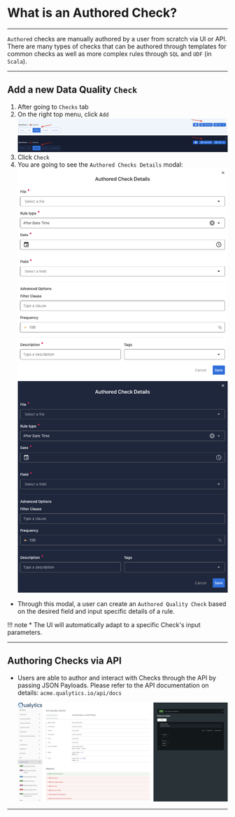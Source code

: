 # What is an Authored Check?

---

`Authored` checks are manually authored by a user from scratch via UI or API. There are many types of checks that can be authored through templates for common checks as well as more complex rules through `SQL` and `UDF` (in `Scala`).


---

## Add a new Data Quality `Check`

1.  After going to `Checks` tab
2.  On the right top menu, click `Add`
    ![Screenshot](../assets/checks/add-checks-light.png#only-light)
    ![Screenshot](../assets/checks/add-checks-dark.png#only-dark)
3. Click `Check`
4. You are going to see the `Authored Checks Details` modal:
    ![Screenshot](../assets/checks/authored-check-details-light.png#only-light)
    ![Screenshot](../assets/checks/authored-check-details-dark.png#only-dark)

* Through this modal, a user can create an `Authored Quality Check` based on the desired field and input specific details of a rule.

!!! note
    * The UI will automatically adapt to a specific Check's input parameters.

---
## Authoring Checks via API

* Users are able to author and interact with Checks through the API by passing JSON Payloads. Please refer to the API documentation on details: `acme.qualytics.io/api/docs`

    ![Screenshot](../assets/checks/quality-checks-doc.png)

--- 
